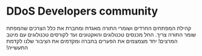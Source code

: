 # DDoS Developers community

<span dir="rtl">
קהילת המפתחים החרדים ושומרי התורה מאגדת ומחברת את כלל הצרכים שהמפתח שומר התורה צריך. 
החל מכנסים טכנולוגים והאקטונים ועד לקורסים טכנולוגים עם מיטב המרצים!
יחד מצמצמים את הפערים בחברה ומקדמים את הציבור שלנו לקדמת התעשייה!


[twitter]: http://i.imgur.com/tXSoThF.png
[facebook]: http://i.imgur.com/P3YfQoD.png
[github]: http://i.imgur.com/0o48UoR.png

[meni-t]: https://twitter.com/MMaatuf
[meni-f]: http://www.facebook.com/MMaatuf
[meni-g]: https://github.com/meniMaatuf


</span>
